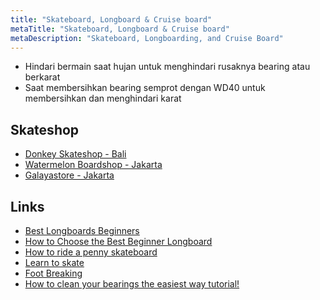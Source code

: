 ```yaml
---
title: "Skateboard, Longboard & Cruise board"
metaTitle: "Skateboard, Longboard & Cruise board"
metaDescription: "Skateboard, Longboarding, and Cruise Board"
---
```


- Hindari bermain saat hujan untuk menghindari rusaknya bearing atau berkarat
- Saat membersihkan bearing semprot dengan WD40 untuk membersihkan dan menghindari karat

## Skateshop

- [Donkey Skateshop - Bali](https://instagram.com/donkey_skateshop)
- [Watermelon Boardshop - Jakarta](https://www.instagram.com/watermelonboardshop/)
- [Galayastore - Jakarta](https://www.tokopedia.com/galayastore)

## Links

- [Best Longboards Beginners](https://longboardbrand.com/best-longboards-beginners)
- [How to Choose the Best Beginner Longboard](https://www.youtube.com/watch?v=93Qd0aNAmuw)
- [How to ride a penny skateboard](https://youtu.be/12-d4Tbs1XU)
- [Learn to skate](https://www.youtube.com/playlist?list=PL34F060CE1BA3E968)
- [Foot Breaking](https://www.youtube.com/watch?v=l3EyJPm2E6s)
- [How to clean your bearings the easiest way tutorial!](https://www.youtube.com/watch?v=ek8I6mok7EY)
